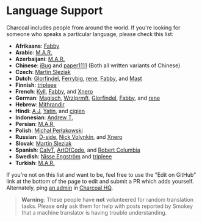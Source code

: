 # Language Support

Charcoal includes people from around the world.
If you're looking for someone who speaks a particular language, please check this list:

* **Afrikaans**: [Fabby](https://stackexchange.com/users/5269210/fabby)
* **Arabic**: [M.A.R.](https://stackexchange.com/users/3841881/m-a-r)
* **Azerbaijani**: [M.A.R.](https://stackexchange.com/users/3841881/m-a-r)
* **Chinese**: [iBug](https://stackexchange.com/users/7886663/ibug) and [paper1111](https://stackexchange.com/users/9926590/paper1111) (Both all written variants of Chinese)
* **Czech**: [Martin Sleziak](https://stackexchange.com/users/267077/martin-sleziak)
* **Dutch**: [Glorfindel](https://stackexchange.com/users/6085540/glorfindel), [Ferrybig](https://stackexchange.com/users/1677570/ferrybig), [rene](https://stackexchange.com/users/281857/rene), [Fabby](https://stackexchange.com/users/5269210/fabby), and [Mast](https://chat.stackexchange.com/users/128223/mast)
* **Finnish**: [tripleee](https://stackexchange.com/users/468289/tripleee)
* **French**: [Kyll](https://stackexchange.com/users/5221606/kyll), [Fabby](https://stackexchange.com/users/5269210/fabby), and [Xnero](https://stackexchange.com/users/17078244/xnero)
* **German**: [Magisch](https://stackexchange.com/users/7034529/magisch), [Wrzlprmft](https://stackexchange.com/users/2437491/wrzlprmft), [Glorfindel](https://stackexchange.com/users/6085540/glorfindel), [Fabby](https://stackexchange.com/users/5269210/fabby), and [rene](https://stackexchange.com/users/281857/rene)
* **Hebrew**: [Mithrandir](https://stackexchange.com/users/5129611/mithrandir)
* **Hindi**: [A J](https://stackexchange.com/users/6132527/a-j), [Yatin](https://stackexchange.com/users/9533520/user134470), and [cigien](https://stackexchange.com/users/11421497/cigien)
* **Indonesian**: [Andrew T.](https://stackexchange.com/users/3359942/andrew-t)
* **Persian**: [M.A.R.](https://stackexchange.com/users/3841881/m-a-r)
* **Polish**: [Michał Perłakowski](https://stackexchange.com/users/4768421/micha%c5%82-per%c5%82akowski)
* **Russian**: [D-side](https://stackexchange.com/users/2372500/d-side), [Nick Volynkin](https://stackexchange.com/users/3318283/nick-volynkin), and [Xnero](https://stackexchange.com/users/17078244/xnero)
* **Slovak**: [Martin Sleziak](https://stackexchange.com/users/267077/martin-sleziak)
* **Spanish**: [CalvT](https://stackexchange.com/users/1245478/calvt), [ArtOfCode](https://stackexchange.com/users/3457374/artofcode), and [Robert Columbia](https://stackexchange.com/users/8643622/robert-columbia)
* **Swedish**: [Nisse Engström](https://stackexchange.com/users/4252138/nisse-engström) and [tripleee](https://stackexchange.com/users/468289/tripleee)
* **Turkish**: [M.A.R.](https://stackexchange.com/users/3841881/m-a-r)

If you're not on this list and want to be, feel free to use the "Edit on GitHub" link at the bottom of the page to edit and submit a PR which adds yourself. Alternately, ping [an admin](https://charcoal-se.org/people#admins) in [Charcoal HQ](https://chat.stackexchange.com/rooms/11540/charcoal-hq). 

> **Warning**: These people have **not** volunteered for random translation tasks.
> Please **only** ask them for help with posts reported by Smokey
> that a machine translator is having trouble understanding.
